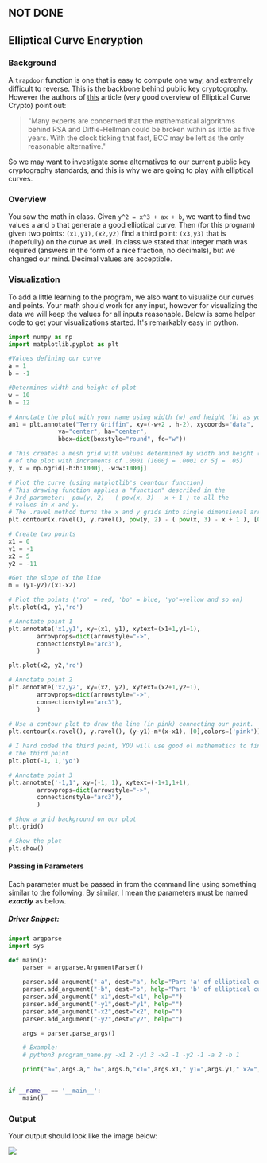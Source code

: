 ## NOT DONE

## Elliptical Curve Encryption

### Background

A `trapdoor` function is one that is easy to compute one way, and extremely difficult to reverse. This is the backbone behind public key cryptogrophy. However the authors of [this](http://arstechnica.com/security/2013/10/a-relatively-easy-to-understand-primer-on-elliptic-curve-cryptography/2/) article (very good overview of Elliptical Curve Crypto) point out: 

>"Many experts are concerned that the mathematical algorithms behind RSA and Diffie-Hellman could be broken within as little as five years. With the clock ticking that fast, ECC may be left as the only reasonable alternative." 

So we may want to investigate some alternatives to our current public key cryptography standards, and this is why we are going to play with elliptical curves. 

### Overview

You saw the math in class. Given `y^2 = x^3 + ax + b`, we want to find two values `a` and `b` that generate a good elliptical curve. Then (for this program) given two points: `(x1,y1),(x2,y2)` find a third point: `(x3,y3)` that is (hopefully) on the curve as well. In class we stated that integer math was required (answers in the form of a nice fraction, no decimals), but we changed our mind. Decimal values are acceptible.

### Visualization

To add a little learning to the program, we also want to visualize our curves and points. Your math should work for any input, however for visualizing the data we will keep the values for all inputs reasonable. Below is some helper code to get your visualizations started. It's remarkably easy in python.

```python
import numpy as np
import matplotlib.pyplot as plt

#Values defining our curve
a = 1
b = -1

#Determines width and height of plot
w = 10
h = 12

# Annotate the plot with your name using width (w) and height (h) as your reference points.
an1 = plt.annotate("Terry Griffin", xy=(-w+2 , h-2), xycoords="data",
              va="center", ha="center",
              bbox=dict(boxstyle="round", fc="w"))

# This creates a mesh grid with values determined by width and height (w,h)
# of the plot with increments of .0001 (1000j = .0001 or 5j = .05)
y, x = np.ogrid[-h:h:1000j, -w:w:1000j]

# Plot the curve (using matplotlib's countour function)
# This drawing function applies a "function" described in the
# 3rd parameter:  pow(y, 2) - ( pow(x, 3) - x + 1 ) to all the
# values in x and y.
# The .ravel method turns the x and y grids into single dimensional arrays
plt.contour(x.ravel(), y.ravel(), pow(y, 2) - ( pow(x, 3) - x + 1 ), [0])

# Create two points
x1 = 0
y1 = -1
x2 = 5
y2 = -11

#Get the slope of the line
m = (y1-y2)/(x1-x2)

# Plot the points ('ro' = red, 'bo' = blue, 'yo'=yellow and so on)
plt.plot(x1, y1,'ro')

# Annotate point 1
plt.annotate('x1,y1', xy=(x1, y1), xytext=(x1+1,y1+1),
        arrowprops=dict(arrowstyle="->",
        connectionstyle="arc3"),
        )

plt.plot(x2, y2,'ro')

# Annotate point 2
plt.annotate('x2,y2', xy=(x2, y2), xytext=(x2+1,y2+1),
        arrowprops=dict(arrowstyle="->",
        connectionstyle="arc3"),
        )
        
# Use a contour plot to draw the line (in pink) connecting our point.
plt.contour(x.ravel(), y.ravel(), (y-y1)-m*(x-x1), [0],colors=('pink'))

# I hard coded the third point, YOU will use good ol mathematics to find
# the third point
plt.plot(-1, 1,'yo')

# Annotate point 3
plt.annotate('-1,1', xy=(-1, 1), xytext=(-1+1,1+1),
        arrowprops=dict(arrowstyle="->",
        connectionstyle="arc3"),
        )

# Show a grid background on our plot
plt.grid()

# Show the plot
plt.show()
```

#### Passing in Parameters

Each parameter must be passed in from the command line using something similar to the following. By similar, I mean the parameters must be named ***exactly*** as below.

##### Driver Snippet:
```python
import argparse
import sys

def main():
    parser = argparse.ArgumentParser()

    parser.add_argument("-a", dest="a", help="Part 'a' of elliptical curve: y^2 = x^3 + ax + b")
    parser.add_argument("-b", dest="b", help="Part 'b' of elliptical curve: y^2 = x^3 + ax + b")
    parser.add_argument("-x1",dest="x1", help="")
    parser.add_argument("-y1",dest="y1", help="")
    parser.add_argument("-x2",dest="x2", help="")
    parser.add_argument("-y2",dest="y2", help="")

    args = parser.parse_args()

    # Example:
    # python3 program_name.py -x1 2 -y1 3 -x2 -1 -y2 -1 -a 2 -b 1

    print("a=",args.a," b=",args.b,"x1=",args.x1," y1=",args.y1," x2=",args.x2," y2=",args.y2)


if __name__ == '__main__':
    main()
```
### Output

Your output should look like the image below:

![](http://f.cl.ly/items/2J2u1q2F1c0A1p21220S/ecurve.png)

